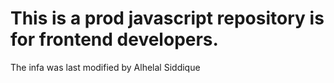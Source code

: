 # This is a prod javascript repository is for frontend developers. 
The infa was last modified by Alhelal Siddique